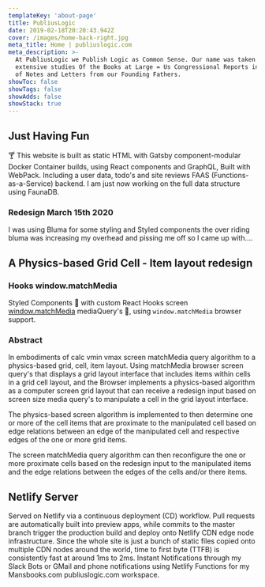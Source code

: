 ```yaml
---
templateKey: 'about-page'
title: PubliusLogic
date: 2019-02-18T20:20:43.942Z
cover: /images/home-back-right.jpg
meta_title: Home | publiuslogic.com
meta_description: >-
  At PubliusLogic we Publish Logic as Common Sense. Our name was taken from my 
  extensive studies Of the Books at Large = Us Congressional Reports including a lot 
  of Notes and Letters from our Founding Fathers.
showToc: false
showTags: false
showAdds: false
showStack: true
---
```


## Just Having Fun

🍸 This website is built as static HTML with Gatsby component-modular Docker Container builds, using React components and GraphQL, Built with WebPack. Including a user data, todo's and site reviews FAAS (Functions-as-a-Service) backend. I am just now working on the full data structure using FaunaDB.

### Redesign March 15th 2020

I was using Bluma for some styling and Styled components the over riding bluma was increasing my overhead and pissing me off so I came up with....

## A Physics-based Grid Cell - Item layout redesign

### Hooks window.matchMedia

Styled Components 💅 with custom React Hooks screen [window.matchMedia](/blog/js-media-queries) mediaQuery's 💍, using `window.matchMedia` browser support.

### Abstract

In embodiments of calc vmin vmax screen matchMedia query algorithm to a physics-based grid, cell, item layout. Using matchMedia browser screen query's that displays a grid layout interface that includes items within cells in a grid cell layout, and the Browser implements a physics-based algorithm as a computer screen grid layout that can receive a redesign input based on screen size media query's to manipulate a cell in the grid layout interface. 

The physics-based screen algorithm is implemented to then determine one or more of the cell items that are proximate to the manipulated cell based on edge relations between an edge of the manipulated cell and respective edges of the one or more grid items.

The screen matchMedia query algorithm can then reconfigure the one or more proximate cells based on the redesign input to the manipulated items and the edge relations between the edges of the cells and/or there items.

## Netlify Server

Served on Netlify via a continuous deployment (CD) workflow. Pull requests are automatically built into preview apps, while commits to the master branch trigger the production build and deploy onto Netlify CDN edge node infrastructure. Since the whole site is just a bunch of static files copied onto multiple CDN nodes around the world, time to first byte (TTFB) is consistently fast at around 1ms to 2ms. Instant Notifications through my Slack Bots or GMail and phone notifications using Netlify Functions for my Mansbooks.com publiuslogic.com workspace.
